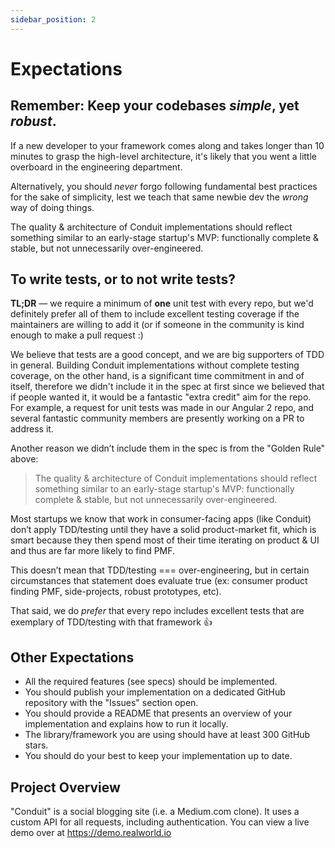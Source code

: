 ```yaml
---
sidebar_position: 2
---
```


# Expectations

## Remember: Keep your codebases _simple_, yet _robust_.

If a new developer to your framework comes along and takes longer than 10 minutes to grasp the high-level architecture, it's likely that you went a little overboard in the engineering department.

Alternatively, you should _never_ forgo following fundamental best practices for the sake of simplicity, lest we teach that same newbie dev the _wrong_ way of doing things.

The quality & architecture of Conduit implementations should reflect something similar to an early-stage startup's MVP: functionally complete & stable, but not unnecessarily over-engineered.

## To write tests, or to not write tests?

**TL;DR** — we require a minimum of **one** unit test with every repo, but we'd definitely prefer all of them to include excellent testing coverage if the maintainers are willing to add it (or if someone in the community is kind enough to make a pull request :)

We believe that tests are a good concept, and we are big supporters of TDD in general. Building Conduit implementations without complete testing coverage, on the other hand, is a significant time commitment in and of itself, therefore we didn't include it in the spec at first since we believed that if people wanted it, it would be a fantastic "extra credit" aim for the repo. For example, a request for unit tests was made in our Angular 2 repo, and several fantastic community members are presently working on a PR to address it.

Another reason we didn’t include them in the spec is from the "Golden Rule" above:

> The quality & architecture of Conduit implementations should reflect something similar to an early-stage startup's MVP: functionally complete & stable, but not unnecessarily over-engineered.

Most startups we know that work in consumer-facing apps (like Conduit) don’t apply TDD/testing until they have a solid product-market fit, which is smart because they then spend most of their time iterating on product & UI and thus are far more likely to find PMF.

This doesn’t mean that TDD/testing === over-engineering, but in certain circumstances that statement does evaluate true (ex: consumer product finding PMF, side-projects, robust prototypes, etc).

That said, we do _prefer_ that every repo includes excellent tests that are exemplary of TDD/testing with that framework 👍

## Other Expectations

* All the required features (see specs) should be implemented.
* You should publish your implementation on a dedicated GitHub repository with the "Issues" section open.
* You should provide a README that presents an overview of your implementation and explains how to run it locally.
* The library/framework you are using should have at least 300 GitHub stars.
* You should do your best to keep your implementation up to date.

## Project Overview

"Conduit" is a social blogging site (i.e. a Medium.com clone). It uses a custom API for all requests, including authentication. You can view a live demo over at https://demo.realworld.io
